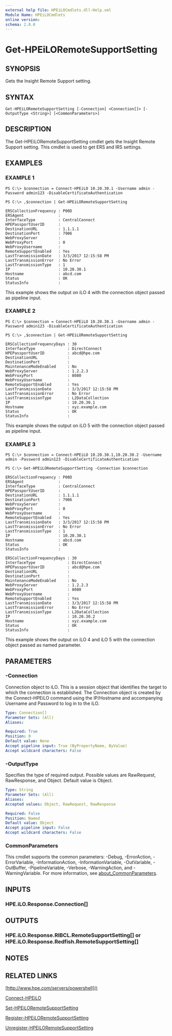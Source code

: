 ```yaml
---
external help file: HPEiLOCmdlets.dll-Help.xml
Module Name: HPEiLOCmdlets
online version:
schema: 2.0.0
---
```


# Get-HPEiLORemoteSupportSetting

## SYNOPSIS
Gets the Insight Remote Support setting.

## SYNTAX

```
Get-HPEiLORemoteSupportSetting [-Connection] <Connection[]> [-OutputType <String>] [<CommonParameters>]
```

## DESCRIPTION
The Get-HPEiLORemoteSupportSetting cmdlet gets the Insight Remote Support setting.
This cmdlet is used to get ERS and IRS settings.

## EXAMPLES

### EXAMPLE 1
```
PS C:\> $connection = Connect-HPEiLO 10.20.30.1 -Username admin -Password admin123 -DisableCertificateAuthentication

PS C:\> ,$connection | Get-HPEiLORemoteSupportSetting

ERSCollectionFrequency : P00D
ERSAgent               : 
InterfaceType          : CentralConnect
HPEPassportUserID      : 
DestinationURL         : 1.1.1.1
DestinationPort        : 7906
WebProxyServer         : 
WebProxyPort           : 0
WebProxyUsername       : 
RemoteSupportEnabled   : Yes
LastTransmissionDate   : 3/3/2017 12:15:58 PM
LastTransmissionError  : No Error
LastTransmissionType   : 1
IP                     : 10.20.30.1
Hostname               : abcd.com
Status                 : OK
StatusInfo             :
```

This example shows the output on iLO 4 with the connection object passed as pipeline input.

### EXAMPLE 2
```
PS C:\> $connection = Connect-HPEiLO 10.20.30.1 -Username admin -Password admin123 -DisableCertificateAuthentication

PS C:\> ,$connection | Get-HPEiLORemoteSupportSetting

ERSCollectionFrequencyDays : 30
InterfaceType              : DirectConnect
HPEPassportUserID          : abcd@hpe.com
DestinationURL             : 
DestinationPort            : 
MaintenanceModeEnabled     : No
WebProxyServer             : 1.2.2.3
WebProxyPort               : 8080
WebProxyUsername           : 
RemoteSupportEnabled       : Yes
LastTransmissionDate       : 3/3/2017 12:15:58 PM
LastTransmissionError      : No Error
LastTransmissionType       : L2DataCollection
IP                         : 10.20.30.1
Hostname                   : xyz.example.com
Status                     : OK
StatusInfo                 :
```

This example shows the output on iLO 5 with the connection object passed as pipeline input.

### EXAMPLE 3
```
PS C:\> $connection = Connect-HPEiLO 10.20.30.1,10.20.30.2 -Username admin -Password admin123 -DisableCertificateAuthentication

PS C:\> Get-HPEiLORemoteSupportSetting -Connection $connection

ERSCollectionFrequency : P00D
ERSAgent               : 
InterfaceType          : CentralConnect
HPEPassportUserID      : 
DestinationURL         : 1.1.1.1
DestinationPort        : 7906
WebProxyServer         : 
WebProxyPort           : 0
WebProxyUsername       : 
RemoteSupportEnabled   : Yes
LastTransmissionDate   : 3/3/2017 12:15:58 PM
LastTransmissionError  : No Error
LastTransmissionType   : 1
IP                     : 10.20.30.1
Hostname               : abcd.com
Status                 : OK
StatusInfo             : 

ERSCollectionFrequencyDays : 30
InterfaceType              : DirectConnect
HPEPassportUserID          : abcd@hpe.com
DestinationURL             : 
DestinationPort            : 
MaintenanceModeEnabled     : No
WebProxyServer             : 1.2.2.3
WebProxyPort               : 8080
WebProxyUsername           : 
RemoteSupportEnabled       : Yes
LastTransmissionDate       : 3/3/2017 12:15:58 PM
LastTransmissionError      : No Error
LastTransmissionType       : L2DataCollection
IP                         : 10.20.30.2
Hostname                   : xyz.example.com
Status                     : OK
StatusInfo                 :
```

This example shows the output on iLO 4 and iLO 5 with the connection object passed as named parameter.

## PARAMETERS

### -Connection
Connection object to iLO.
This is a session object that identifies the target to which the connection is established.
The Connection object is created by the Connect-HPEiLO command using the IP/Hostname and accompanying Username and Password to log in to the iLO.

```yaml
Type: Connection[]
Parameter Sets: (All)
Aliases:

Required: True
Position: 0
Default value: None
Accept pipeline input: True (ByPropertyName, ByValue)
Accept wildcard characters: False
```

### -OutputType
Specifies the type of required output.
Possible values are RawRequest, RawResponse, and Object.
Default value is Object.

```yaml
Type: String
Parameter Sets: (All)
Aliases:
Accepted values: Object, RawRequest, RawResponse

Required: False
Position: Named
Default value: Object
Accept pipeline input: False
Accept wildcard characters: False
```

### CommonParameters
This cmdlet supports the common parameters: -Debug, -ErrorAction, -ErrorVariable, -InformationAction, -InformationVariable, -OutVariable, -OutBuffer, -PipelineVariable, -Verbose, -WarningAction, and -WarningVariable. For more information, see [about_CommonParameters](http://go.microsoft.com/fwlink/?LinkID=113216).

## INPUTS

### HPE.iLO.Response.Connection[]
## OUTPUTS

### HPE.iLO.Response.RIBCL.RemoteSupportSetting[] or HPE.iLO.Response.Redfish.RemoteSupportSetting[]
## NOTES

## RELATED LINKS

[http://www.hpe.com/servers/powershell]()

[Connect-HPEiLO]()

[Set-HPEiLORemoteSupportSetting]()

[Register-HPEiLORemoteSupportSetting]()

[Unregister-HPEiLORemoteSupportSetting]()

